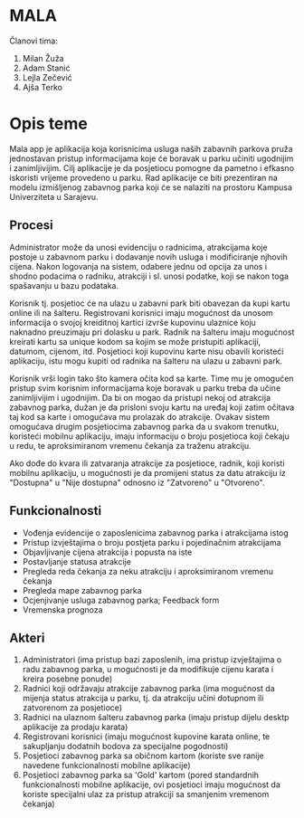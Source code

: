 ﻿# MALA 

Članovi tima: 
1. Milan Žuža
2. Adam Stanić
3. Lejla Zečević
4. Ajša Terko

# **Opis teme**

Mala app je aplikacija koja korisnicima usluga naših zabavnih parkova pruža jednostavan pristup informacijama koje će boravak u parku učiniti ugodnijim i zanimljivijim. Cilj aplikacije je da posjetiocu pomogne da pametno i efkasno iskoristi vrijeme provedeno u parku.
Rad aplikacije ce biti prezentiran na modelu izmišljenog zabavnog parka koji će se nalaziti na prostoru Kampusa Univerziteta u Sarajevu.


## **Procesi**

Administrator može da unosi evidenciju o radnicima, atrakcijama koje postoje u zabavnom parku i dodavanje novih usluga i modificiranje njhovih cijena. Nakon logovanja na sistem, odabere jednu od opcija za unos i shodno podacima o radniku, atrakciji i sl. unosi podatke, koji se nakon toga spašavanju u bazu podataka.

Korisnik tj. posjetioc će na ulazu u zabavni park biti obavezan da kupi kartu online ili na šalteru. Registrovani korisnici imaju mogućnost da unosom informacija o svojoj kreiditnoj kartici izvrše kupovinu ulaznice koju naknadno preuzimaju pri dolasku u park. Radnik na šalteru imaju mogućnost kreirati kartu sa unique kodom sa kojim se može pristupiti aplikaciji, datumom, cijenom, itd. Posjetioci koji kupovinu karte nisu obavili koristeći aplikaciju, istu mogu kupiti od radnika na šalteru na ulazu u zabavni park. 

Korisnik vrši login tako što kamera očita kod sa karte. Time mu je omogućen pristup svim korisnim informacijama koje boravak u parku treba da učine zanimljivijim i ugodnijim. Da bi on mogao da pristupi nekoj od atrakcija zabavnog parka, dužan je da prisloni svoju kartu na uređaj koji zatim očitava taj kod sa karte i omogućava mu prolazak do atrakcije. Ovakav sistem omogućava drugim posjetiocima zabavnog parka da u svakom trenutku, koristeći mobilnu aplikaciju, imaju informaciju o broju posjetioca koji čekaju u redu, te aproksimiranom vremenu čekanja za traženu atrakciju. 

Ako dođe do kvara ili zatvaranja atrakcije za posjetioce, radnik, koji koristi mobilnu aplikaciju, u mogućnosti je da promijeni status za datu atrakciju iz "Dostupna" u "Nije dostupna" odnosno iz "Zatvoreno" u "Otvoreno".

## **Funkcionalnosti**

- Vođenja evidencije o zaposlenicima zabavnog parka i atrakcijama istog
- Pristup izvještajima o broju postjeta parku i pojedinačnim atrakcijama
- Objavljivanje cijena atrakcija i popusta na iste
- Postavljanje statusa atrakcije
- Pregleda reda čekanja za neku atrakciju i aproksimiranom vremenu čekanja
- Pregleda mape zabavnog parka
- Ocjenjivanje usluga zabavnog parka; Feedback form
- Vremenska prognoza 

## **Akteri**

1. Administratori (ima pristup bazi zaposlenih, ima pristup izvještajima o radu zabavnog parka, u mogućnosti je da modifikuje cijenu karata i kreira posebne ponude)
2. Radnici koji održavaju atrakcije zabavnog parka (ima mogućnost da mijenja status atrakcija u parku, tj. da atrakciju učini dotupnom ili zatvorenom za posjetioce)
3. Radnici na ulaznom šalteru zabavnog parka (imaju pristup dijelu desktp aplikacije za prodaju karata)
4. Registrovani korisnici (imaju mogućnost kupovine karata online, te sakupljanju dodatnih bodova za specijalne pogodnosti)
5. Posjetioci zabavnog parka sa običnom kartom (koriste sve ranije navedene funkcionalnosti mobilne aplikacije)
6. Posjetioci zabavnog parka sa 'Gold' kartom (pored standardnih funkcionalnosti mobilne aplikacije, ovi posjetioci imaju mogućnost da koriste specijalni ulaz za pristup atrakciji sa smanjenim vremenom čekanja)


 



